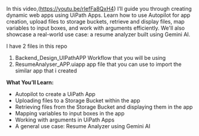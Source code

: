 In this video,(https://youtu.be/rIefFa8QxH4) I’ll guide you through creating dynamic web apps using UiPath Apps. Learn how to use Autopilot for app creation, upload files to storage buckets, retrieve and display files, map variables to input boxes, and work with arguments efficiently. We'll also showcase a real-world use case: a resume analyzer built using Gemini AI.

I have 2 files in this repo 
1. Backend_Design_UIPathAPP Workflow that you will be using
2. ResumeAnalyser_APP.uiapp app file that you can use to import the similar app that i created

**What You’ll Learn:**

* Autopilot to create a UiPath App
* Uploading files to a Storage Bucket within the app
* Retrieving files from the Storage Bucket and displaying them in the app
* Mapping variables to input boxes in the app
* Working with arguments in UiPath Apps
* A general use case: Resume Analyzer using Gemini AI
